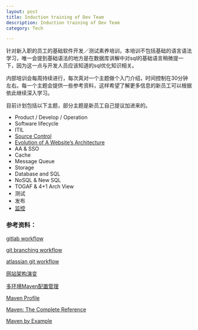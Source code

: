 ```yaml
---
layout: post
title: Induction training of Dev Team
description: Induction training of Dev Team
category: Tech

---
```



针对新入职的员工的基础软件开发／测试素养培训，本培训不包括基础的语言语法学习，唯一会提到基础语法的地方是在数据库讲解中对sql的基础语言稍微提一下，因为这一点与开发人员应该知道的sql优化知识相关。

内部培训会每周持续进行，每次真对一个主题做个入门介绍，时间控制在30分钟左右。每一个主题会提供一些参考资料，这样希望了解更多信息的新员工可以根据依此继续深入学习。

目前计划包括以下主题，部分主题是新员工自己提议加进来的。

* Product / Develop / Operation
* Software lifecycle
* ITIL
* [Source Control](/blog/2016/06/08/git-workflow/)
* [Evolution of A Website’s Architecture](/blog/2016/05/10/evolution-of-a-website-architecture/)
* AA & SSO
* Cache
* Message Queue
* Storage
* Database and SQL
* NoSQL & New SQL
* TOGAF & 4+1 Arch View
* 测试
* 发布
* [监控](/blog/2016/06/02/elk-statsd/)


### 参考资料：

[gitlab workflow](https://about.gitlab.com/2014/09/29/gitlab-flow/)

[git branching workflow](http://nvie.com/posts/a-successful-git-branching-model/)

[atlassian git workflow](https://www.atlassian.com/git/tutorials/comparing-workflows)

[网站架构演变](http://greemranqq.iteye.com/blog/1997800)

[多环境Maven配置管理](http://buzheng.org/maven-profile-for-multiple-enviroments.html)

[Maven Profile](http://buzheng.org/maven-profile-for-multiple-enviroments.html)

[Maven: The Complete Reference](http://books.sonatype.com/mvnref-book/reference/public-book.html)

[Maven by Example](http://books.sonatype.com/mvnex-book/reference/public-book.html)
